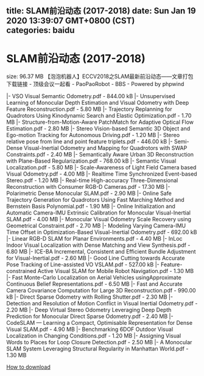 
title: SLAM前沿动态 (2017-2018)
date: Sun Jan 19 2020 13:39:07 GMT+0800 (CST)    
categories: baidu
---

# SLAM前沿动态 (2017-2018)
size: 96.37 MB
 【泡泡机器人】ECCV2018之SLAM最新前沿动态——文章打包下载链接 - 顶级会议一起看 - PaoPaoRobot - BBS - Powered by phpwind
 
|- VSO Visual Semantic Odometry.pdf - 844.00 kB
|- Unsupervised Learning of Monocular Depth Estimation and Visual Odometry with Deep Feature Reconstruction.pdf - 5.80 MB
|- Trajectory Replanning for Quadrotors Using Kinodynamic Search and Elastic Optimization.pdf - 1.70 MB
|- Structure-from-Motion-Aware PatchMatch for Adaptive Optical Flow Estimation.pdf - 2.80 MB
|- Stereo Vision-based Semantic 3D Object and Ego-motion Tracking for Autonomous Driving.pdf - 1.20 MB
|- Stereo relative pose from line and point feature triplets.pdf - 446.00 kB
|- Semi-Dense Visual-Inertial Odometry and Mapping for Quadrotors with SWAP Constraints.pdf - 2.40 MB
|- Semantically Aware Urban 3D Reconstruction with Plane-Based Regularization.pdf - 768.00 kB
|- Semantic Visual Localization.pdf - 5.80 MB
|- Scale-Awareness of Light Field Camera based Visual Odometry.pdf - 4.00 MB
|- Realtime Time Synchronized Event-based Stereo.pdf - 1.20 MB
|- Real-time High-accuracy Three-Dimensional Reconstruction with Consumer RGB-D Cameras.pdf - 17.30 MB
|- Polarimetric Dense Monocular SLAM.pdf - 2.90 MB
|- Online Safe Trajectory Generation for Quadrotors Using Fast Marching Method and Bernstein Basis Polynomial.pdf - 1.90 MB
|- Online Initialization and Automatic Camera-IMU Extrinsic Calibration for Monocular Visual-Inertial SLAM.pdf - 4.00 MB
|- Monocular Visual Odometry Scale Recovery using Geometrical Constraint.pdf - 2.70 MB
|- Modeling Varying Camera-IMU Time Offset in Optimization-Based Visual-Inertial Odometry.pdf - 692.00 kB
|- Linear RGB-D SLAM for Planar Environments.pdf - 4.40 MB
|- InLoc  Indoor Visual Localization with Dense Matching and View Synthesis.pdf - 6.80 MB
|- ICE-BA Incremental, Consistent and Efficient Bundle Adjustment for Visual-Inertial.pdf - 2.60 MB
|- Good Line Cutting towards Accurate Pose Tracking of Line-assisted VO VSLAM.pdf - 527.00 kB
|- Feature-constrained Active Visual SLAM for Mobile Robot Navigation.pdf - 1.30 MB
|- Fast Monte-Carlo Localization on Aerial Vehicles usingApproximate Continuous Belief Representations.pdf - 6.50 MB
|- Fast and Accurate Camera Covariance Computation for Large 3D Reconstruction.pdf - 990.00 kB
|- Direct Sparse Odometry with Rolling Shutter.pdf - 2.30 MB
|- Detection and Resolution of Motion Conflict in Visual Inertial Odometry.pdf - 2.20 MB
|- Deep Virtual Stereo Odometry Leveraging Deep Depth Prediction for Monocular Direct Sparse Odometry.pdf - 2.40 MB
|- CodeSLAM — Learning a Compact, Optimisable Representation for Dense Visual SLAM.pdf - 4.90 MB
|- Benchmarking 6DOF Outdoor Visual Localization in Changing Conditions.pdf - 1.20 MB
|- Assigning Visual Words to Places for Loop Closure Detection.pdf - 2.50 MB
|- A Monocular SLAM System Leveraging Structural Regularity in Manhattan World.pdf - 1.30 MB

[How to download](https://bpcam.bemobtrk.com/go/2ceec3aa-1ca2-46d6-b9ff-aaa5c184517c?jno=3584)